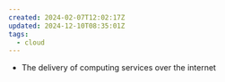 ```yaml
---
created: 2024-02-07T12:02:17Z
updated: 2024-12-10T08:35:01Z
tags:
  - cloud
---
```

- The delivery of computing services over the internet